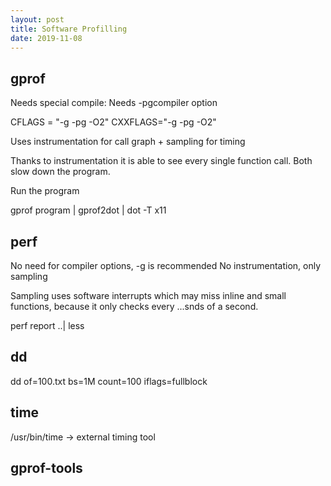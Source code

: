 ```yaml
---
layout: post
title: Software Profilling
date: 2019-11-08
---
```


## gprof

Needs special compile:
Needs -pgcompiler option

CFLAGS = "-g -pg -O2" CXXFLAGS="-g -pg -O2"

Uses instrumentation for call graph + sampling for timing

Thanks to instrumentation it is able to see every single function call. Both slow down the program.

Run the program

gprof program | gprof2dot | dot -T x11

## perf

No need for compiler options, -g is recommended
No instrumentation, only sampling

Sampling uses software interrupts which may miss inline and small functions, because it only checks every ...snds of a second.

perf report ..| less

## dd

dd of=100.txt bs=1M count=100 iflags=fullblock

## time

/usr/bin/time -> external timing tool

## gprof-tools
